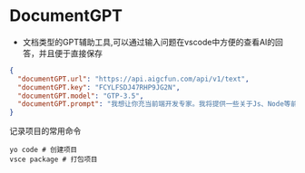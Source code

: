 # DocumentGPT

- 文档类型的GPT辅助工具,可以通过输入问题在vscode中方便的查看AI的回答，并且便于直接保存

```json
{
  "documentGPT.url": "https://api.aigcfun.com/api/v1/text",
  "documentGPT.key": "FCYLFSDJ47RHP9JG2N",
  "documentGPT.model": "GTP-3.5",
  "documentGPT.prompt": "我想让你充当前端开发专家。我将提供一些关于Js、Node等前端代码问题的具体信息，而你的工作就是想出为我解决问题的策略。",
}  

```

记录项目的常用命令

```
yo code # 创建项目
vsce package # 打包项目
```
